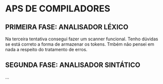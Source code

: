 # APS DE COMPILADORES
## PRIMEIRA FASE: ANALISADOR LÉXICO
Na terceira tentativa consegui fazer um scanner funcional.
Tenho dúvidas se está correto a forma de armazenar os tokens. Tmbém não pensei em nada a respeito do tratamento de erros.
## SEGUNDA FASE: ANALISADOR SINTÁTICO
...
